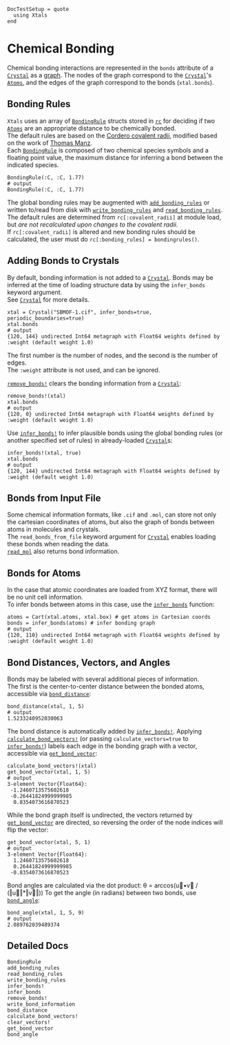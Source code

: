 ```@meta
DocTestSetup = quote
  using Xtals
end
```

# Chemical Bonding

Chemical bonding interactions are represented in the `bonds` attribute of a [`Crystal`](@ref) as a [graph](https://github.com/JuliaGraphs/MetaGraphs.jl).
The nodes of the graph correspond to the [`Crystal`](@ref)'s [`Atoms`](@ref), and the edges of the graph correspond to the bonds (`xtal.bonds`).

## Bonding Rules

`Xtals` uses an array of [`BondingRule`](@ref) structs stored in [`rc`](@ref) for deciding if two [`Atoms`](@ref) are an appropriate distance to be chemically bonded.  
The default rules are based on the [Cordero covalent radii](doi.org/10.1039/B801115J), modified based on the work of [Thomas Manz](doi.org/10.1039/c9ra07327b).  
Each [`BondingRule`](@ref) is composed of two chemical species symbols and a floating point value, the maximum distance for inferring a bond between the indicated species.

```jldoctest; output=false
BondingRule(:C, :C, 1.77)
# output
BondingRule(:C, :C, 1.77)
```

The global bonding rules may be augmented with [`add_bonding_rules`](@ref) or written to/read from disk with [`write_bonding_rules`](@ref) and [`read_bonding_rules`](@ref).  
The default rules are determined from `rc[:covalent_radii]` at module load, but *are not recalculated upon changes to the covalent radii.*  
If `rc[:covalent_radii]` is altered and new bonding rules should be calculated, the user must do `rc[:bonding_rules] = bondingrules()`.

## Adding Bonds to Crystals

By default, bonding information is not added to a [`Crystal`](@ref). 
Bonds may be inferred at the time of loading structure data by using the `infer_bonds` keyword argument.  
See [`Crystal`](@ref) for more details.

```jldoctest bonds
xtal = Crystal("SBMOF-1.cif", infer_bonds=true, periodic_boundaries=true)
xtal.bonds
# output
{120, 144} undirected Int64 metagraph with Float64 weights defined by :weight (default weight 1.0)
```

The first number is the number of nodes, and the second is the number of edges.  
The `:weight` attribute is not used, and can be ignored.

[`remove_bonds!`](@ref) clears the bonding information from a [`Crystal`](@ref):

```jldoctest bonds
remove_bonds!(xtal)
xtal.bonds
# output
{120, 0} undirected Int64 metagraph with Float64 weights defined by :weight (default weight 1.0)
```

Use [`infer_bonds!`](@ref) to infer plausible bonds using the global bonding rules (or another specified set of rules) in already-loaded [`Crystal`](@ref)s:

```jldoctest bonds
infer_bonds!(xtal, true)
xtal.bonds
# output
{120, 144} undirected Int64 metagraph with Float64 weights defined by :weight (default weight 1.0)
```

## Bonds from Input File

Some chemical information formats, like `.cif` and `.mol`, can store not only the cartesian coordinates of atoms, but also the graph of bonds between atoms in molecules and crystals.  
The `read_bonds_from_file` keyword argument for [`Crystal`](@ref) enables loading these bonds when reading the data.  
[`read_mol`](@ref) also returns bond information.

## Bonds for Atoms

In the case that atomic coordinates are loaded from XYZ format, there will be no unit cell information.  
To infer bonds between atoms in this case, use the [`infer_bonds`](@ref) function:

```jldoctest bonds
atoms = Cart(xtal.atoms, xtal.box) # get atoms in Cartesian coords
bonds = infer_bonds(atoms) # infer bonding graph
# output
{120, 110} undirected Int64 metagraph with Float64 weights defined by :weight (default weight 1.0)
```

## Bond Distances, Vectors, and Angles

Bonds may be labeled with several additional pieces of information.  
The first is the center-to-center distance between the bonded atoms, accessible via [`bond_distance`](@ref):

```jldoctest bonds
bond_distance(xtal, 1, 5)
# output
1.5233240952030063
```

The bond distance is automatically added by [`infer_bonds!`](@ref). 
Applying [`calculate_bond_vectors!`](@ref) (or passing `calculate_vectors=true` to [`infer_bonds!`](@ref)) labels each edge in the bonding graph with a vector, accessible via [`get_bond_vector`](@ref):

```jldoctest bonds
calculate_bond_vectors!(xtal)
get_bond_vector(xtal, 1, 5)
# output
3-element Vector{Float64}:
 -1.2460713575602618
 -0.26441824999999985
  0.8354073616870523
```

While the bond graph itself is undirected, the vectors returned by [`get_bond_vector`](@ref) are directed, so reversing the order of the node indices will flip the vector:

```jldoctest bonds
get_bond_vector(xtal, 5, 1)
# output
3-element Vector{Float64}:
  1.2460713575602618
  0.26441824999999985
 -0.8354073616870523
```

Bond angles are calculated via the dot product: θ = arccos(u⃗•v⃗ / (‖u⃗‖*‖v⃗‖))
To get the angle (in radians) between two bonds, use [`bond_angle`](@ref):

```jldoctest bonds
bond_angle(xtal, 1, 5, 9)
# output
2.089762039489374
```

## Detailed Docs

```@docs
BondingRule
add_bonding_rules
read_bonding_rules
write_bonding_rules
infer_bonds!
infer_bonds
remove_bonds!
write_bond_information
bond_distance
calculate_bond_vectors!
clear_vectors!
get_bond_vector
bond_angle
```
